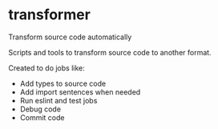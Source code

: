 # transformer
Transform source code automatically

Scripts and tools to transform source code to another format.

Created to do jobs like:

- Add types to source code
- Add import sentences when needed
- Run eslint and test jobs
- Debug code
- Commit code
